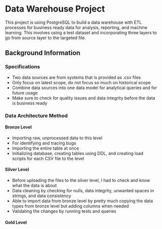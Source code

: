 # Data Warehouse Project
This project is using PostgreSQL to build a data warehouse with ETL processes for business ready data for analysis, reporting, and machine learning. This involves using a test dataset and incorporating three layers to go from source layer to the targeted file.

## Background Information
### Specifications
- Two data sources are from systems that is provided as .csv files
- Only focus on latest scope, do not focus so much on historical scope
- Combine data sources into one data model for analytical queries and for future usage
- Make sure to check for quality issues and data integrity before the data is business ready

### Data Architecture Method
#### Bronze Level
- Importing raw, unprocessed data to this level
- For identifying and tracing bugs
- Importing the entire table at once
- Initializing database, creating tables using DDL, and creating load scripts for each CSV file to the level

#### Silver Level
- Before uploading the files to the silver level, I had to check and know what the data is about
- Data cleaning by checking for nulls, data integrity, unwanted spaces in strings, and data consistency
- Able to import data from bronze level by pretty much copying the data types from bronze level but adding columns when needed
- Validating the changes by running tests and queries

#### Gold Level
